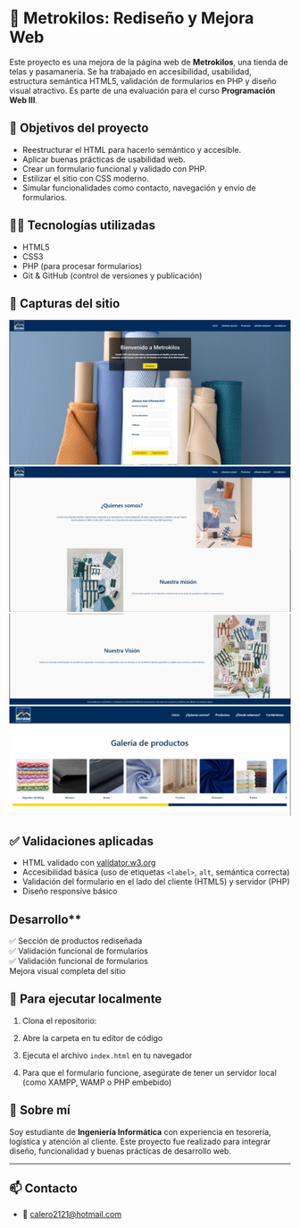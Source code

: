 # 🧵 Metrokilos: Rediseño y Mejora Web

Este proyecto es una mejora de la página web de **Metrokilos**, una tienda de telas y pasamanería. Se ha trabajado en accesibilidad, usabilidad, estructura semántica HTML5, validación de formularios en PHP y diseño visual atractivo. Es parte de una evaluación para el curso **Programación Web III**.

## 🌟 Objetivos del proyecto

- Reestructurar el HTML para hacerlo semántico y accesible.
- Aplicar buenas prácticas de usabilidad web.
- Crear un formulario funcional y validado con PHP.
- Estilizar el sitio con CSS moderno.
- Simular funcionalidades como contacto, navegación y envío de formularios.

## 🧑‍💻 Tecnologías utilizadas

- HTML5
- CSS3
- PHP (para procesar formularios)
- Git & GitHub (control de versiones y publicación)

## 📸 Capturas del sitio
![Inicio del sitio](Metrokilos.net/recursos/Imagenes/Captura%20de%20pantalla%20inicio.png)
![Inicio del sitio](Metrokilos.net/recursos/Imagenes/Captura%20de%20pantalla%20quienes%20somos%201.png)
![Inicio del sitio](Metrokilos.net/recursos/Imagenes/Captura%20de%20pantalla%20quienes%20somos%202.png)
![Inicio del sitio](Metrokilos.net/recursos/Imagenes/Captura%20de%20pantalla%20productos.png)

## ✅ Validaciones aplicadas

- HTML validado con [validator.w3.org](https://validator.w3.org/)
- Accesibilidad básica (uso de etiquetas `<label>`, `alt`, semántica correcta)
- Validación del formulario en el lado del cliente (HTML5) y servidor (PHP)
- Diseño responsive básico


## Desarrollo**  

✅ Sección de productos rediseñada  
✅ Validación funcional de formularios  
✅ Validación funcional de formularios  
 Mejora visual completa del sitio

## 📌 Para ejecutar localmente

1. Clona el repositorio:

2. Abre la carpeta en tu editor de código
3. Ejecuta el archivo `index.html` en tu navegador
4. Para que el formulario funcione, asegúrate de tener un servidor local (como XAMPP, WAMP o PHP embebido)

## 🙋 Sobre mí

Soy estudiante de **Ingeniería Informática** con experiencia en tesorería, logística y atención al cliente. Este proyecto fue realizado para integrar diseño, funcionalidad y buenas prácticas de desarrollo web.

---

## 📫 Contacto

- 📧 calero2121@hotmail.com
